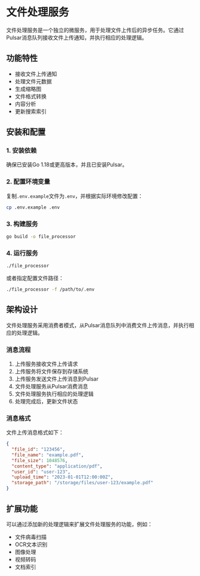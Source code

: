 # 文件处理服务

文件处理服务是一个独立的微服务，用于处理文件上传后的异步任务。它通过Pulsar消息队列接收文件上传通知，并执行相应的处理逻辑。

## 功能特性

- 接收文件上传通知
- 处理文件元数据
- 生成缩略图
- 文件格式转换
- 内容分析
- 更新搜索索引

## 安装和配置

### 1. 安装依赖

确保已安装Go 1.18或更高版本，并且已安装Pulsar。

### 2. 配置环境变量

复制`.env.example`文件为`.env`，并根据实际环境修改配置：

```bash
cp .env.example .env
```

### 3. 构建服务

```bash
go build -o file_processor
```

### 4. 运行服务

```bash
./file_processor
```

或者指定配置文件路径：

```bash
./file_processor -f /path/to/.env
```

## 架构设计

文件处理服务采用消费者模式，从Pulsar消息队列中消费文件上传消息，并执行相应的处理逻辑。

### 消息流程

1. 上传服务接收文件上传请求
2. 上传服务将文件保存到存储系统
3. 上传服务发送文件上传消息到Pulsar
4. 文件处理服务从Pulsar消费消息
5. 文件处理服务执行相应的处理逻辑
6. 处理完成后，更新文件状态

### 消息格式

文件上传消息格式如下：

```json
{
  "file_id": "123456",
  "file_name": "example.pdf",
  "file_size": 1048576,
  "content_type": "application/pdf",
  "user_id": "user-123",
  "upload_time": "2023-01-01T12:00:00Z",
  "storage_path": "/storage/files/user-123/example.pdf"
}
```

## 扩展功能

可以通过添加新的处理逻辑来扩展文件处理服务的功能，例如：

- 文件病毒扫描
- OCR文本识别
- 图像处理
- 视频转码
- 文档索引 